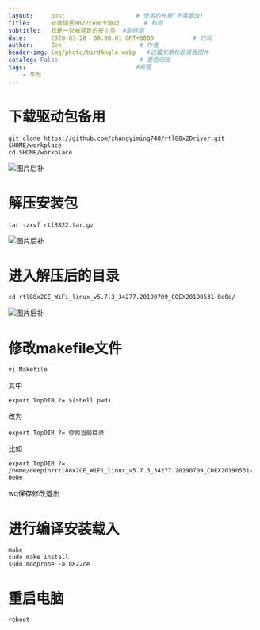 ```yaml
---
layout:     post                    # 使用的布局(不需要改)
title:      安装瑞昱8822ce网卡驱动       # 标题
subtitle:   我是一只被禁足的安小鸟  #副标题
date:       2020-03-28  00:00:01 GMT+0800           # 时间
author:     Zen                      # 作者
header-img: img/photo/birdAngle.webp   #这篇文章标题背景图片
catalog: False                       # 是否归档
tags:                               #标签
    - 华为
---
```



# 下载驱动包备用
```
git clone https://github.com/zhangyiming748/rtl88x2Driver.git $HOME/workplace
cd $HOME/workplace
```

![图片后补]()

# 解压安装包

```
tar -zxvf rtl8822.tar.gz
```

![图片后补]()

# 进入解压后的目录

```
cd rtl88x2CE_WiFi_linux_v5.7.3_34277.20190709_COEX20190531-0e0e/
```

![图片后补]()

# 修改makefile文件

```
vi Makefile
```

其中

```
export TopDIR ?= $(shell pwd)
```

改为

```
export TopDIR ?= 你的当前目录
```

比如

```
export TopDIR ?= /home/deepin/rtl88x2CE_WiFi_linux_v5.7.3_34277.20190709_COEX20190531-0e0e
```

wq保存修改退出

# 进行编译安装载入

```
make
sudo make install
sudo modprobe -a 8822ce
```

# 重启电脑

```
reboot
```